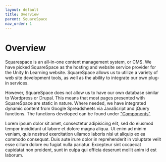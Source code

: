 ```yaml
---
layout: default
title: Overview
parent: SquareSpace
nav_order: 1
---
```


# Overview

Squarespace is an all-in-one content management system, or CMS.  We have 
picked SquareSpace as the hosting and website service provider for the Unity 
In Learning website.   SquareSpace allows us to utilize a variety of web site 
development tools, as well as the ability to integrate our own plug-in 
services.  

However, SquareSpace does not allow us to have our own database similar to 
Wordpress or Drupal.  This means that most pages presented with SquareSpace 
are static in nature.  Where needed, we have integrated dynamic content 
from Google Spreadsheets via JavaScript and jQuery functions.  The functions 
developed can be found under ["Components"](/Docs/components).

Lorem ipsum dolor sit amet, consectetur adipisicing elit, sed do eiusmod
tempor incididunt ut labore et dolore magna aliqua. Ut enim ad minim veniam,
quis nostrud exercitation ullamco laboris nisi ut aliquip ex ea commodo
consequat. Duis aute irure dolor in reprehenderit in voluptate velit esse
cillum dolore eu fugiat nulla pariatur. Excepteur sint occaecat cupidatat non
proident, sunt in culpa qui officia deserunt mollit anim id est laborum.